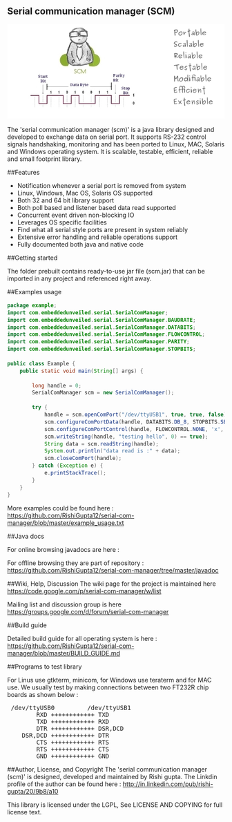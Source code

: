 Serial communication manager (SCM)
-----------------------------------

![scm](images/scm.jpg "scm")

The 'serial communication manager (scm)' is a java library designed and developed to exchange data on serial port. It supports RS-232 control signals handshaking, monitoring and has been ported to Linux, MAC, Solaris and Windows operating system. It is scalable, testable, efficient, reliable and small footprint library.

##Features
- Notification whenever a serial port is removed from system
- Linux, Windows, Mac OS, Solaris OS supported
- Both 32 and 64 bit library support
- Both poll based and listener based data read supported
- Concurrent event driven non-blocking IO
- Leverages OS specific facilities
- Find what all serial style ports are present in system reliably
- Extensive error handling and reliable operations support
- Fully documented both java and native code

##Getting started

The folder prebuilt contains ready-to-use jar file (scm.jar) that can be imported in any project and referenced right away.

##Examples usage
```java
package example;
import com.embeddedunveiled.serial.SerialComManager;
import com.embeddedunveiled.serial.SerialComManager.BAUDRATE;
import com.embeddedunveiled.serial.SerialComManager.DATABITS;
import com.embeddedunveiled.serial.SerialComManager.FLOWCONTROL;
import com.embeddedunveiled.serial.SerialComManager.PARITY;
import com.embeddedunveiled.serial.SerialComManager.STOPBITS;

public class Example {
	public static void main(String[] args) {
	
		long handle = 0;
		SerialComManager scm = new SerialComManager();
		
		try {
			handle = scm.openComPort("/dev/ttyUSB1", true, true, false);
			scm.configureComPortData(handle, DATABITS.DB_8, STOPBITS.SB_1, PARITY.P_NONE, BAUDRATE.B115200, 0);
			scm.configureComPortControl(handle, FLOWCONTROL.NONE, 'x', 'x', false, false);
			scm.writeString(handle, "testing hello", 0) == true);
			String data = scm.readString(handle);
			System.out.println("data read is :" + data);
			scm.closeComPort(handle);
		} catch (Exception e) {
			e.printStackTrace();
		}
	}
}
```
More examples could be found here : https://github.com/RishiGupta12/serial-com-manager/blob/master/example_usage.txt

##Java docs

For online browsing javadocs are here : 

For offline browsing they are part of repository : https://github.com/RishiGupta12/serial-com-manager/tree/master/javadoc

##Wiki, Help, Discussion
The wiki page for the project is maintained here https://code.google.com/p/serial-com-manager/w/list

Mailing list and discussion group is here https://groups.google.com/d/forum/serial-com-manager

##Build guide

Detailed build guide for all operating system is here :
https://github.com/RishiGupta12/serial-com-manager/blob/master/BUILD_GUIDE.md

##Programs to test library

For Linus use gtkterm, minicom, for Windows use teraterm and for MAC use. We usually test by making connections between two FT232R chip boards as shown below :
<pre>
 /dev/ttyUSB0		  /dev/ttyUSB1
        RXD ++++++++++++ TXD
        TXD ++++++++++++ RXD
        DTR ++++++++++++ DSR,DCD
    DSR,DCD ++++++++++++ DTR
        CTS ++++++++++++ RTS
        RTS ++++++++++++ CTS
        GND ++++++++++++ GND
</pre>

##Author, License, and Copyright
The 'serial communication manager (scm)' is designed, developed and maintained by Rishi gupta. The Linkdin profile of the author can be found here : http://in.linkedin.com/pub/rishi-gupta/20/9b8/a10

This library is licensed under the LGPL, See LICENSE AND COPYING for full license text.
